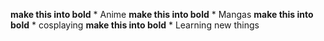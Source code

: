 **make this into bold** * Anime
**make this into bold** * Mangas
**make this into bold** * cosplaying
**make this into bold** * Learning new things
